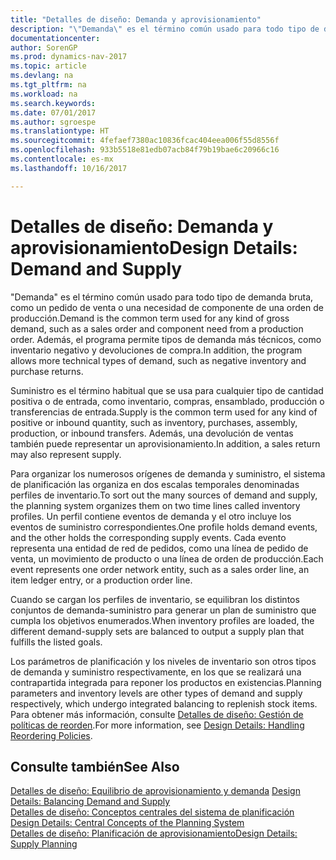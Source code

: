 ```yaml
---
title: "Detalles de diseño: Demanda y aprovisionamiento"
description: "\"Demanda\" es el término común usado para todo tipo de demanda bruta, como un pedido de venta o una necesidad de componente de una orden de producción. Además, el programa permite tipos de demanda más técnicos, como inventario negativo y devoluciones de compra."
documentationcenter: 
author: SorenGP
ms.prod: dynamics-nav-2017
ms.topic: article
ms.devlang: na
ms.tgt_pltfrm: na
ms.workload: na
ms.search.keywords: 
ms.date: 07/01/2017
ms.author: sgroespe
ms.translationtype: HT
ms.sourcegitcommit: 4fefaef7380ac10836fcac404eea006f55d8556f
ms.openlocfilehash: 933b5518e81edb07acb84f79b19bae6c20966c16
ms.contentlocale: es-mx
ms.lasthandoff: 10/16/2017

---
```

# <a name="design-details-demand-and-supply"></a><span data-ttu-id="f88f6-104">Detalles de diseño: Demanda y aprovisionamiento</span><span class="sxs-lookup"><span data-stu-id="f88f6-104">Design Details: Demand and Supply</span></span>
<span data-ttu-id="f88f6-105">"Demanda" es el término común usado para todo tipo de demanda bruta, como un pedido de venta o una necesidad de componente de una orden de producción.</span><span class="sxs-lookup"><span data-stu-id="f88f6-105">Demand is the common term used for any kind of gross demand, such as a sales order and component need from a production order.</span></span> <span data-ttu-id="f88f6-106">Además, el programa permite tipos de demanda más técnicos, como inventario negativo y devoluciones de compra.</span><span class="sxs-lookup"><span data-stu-id="f88f6-106">In addition, the program allows more technical types of demand, such as negative inventory and purchase returns.</span></span>  
  
 <span data-ttu-id="f88f6-107">Suministro es el término habitual que se usa para cualquier tipo de cantidad positiva o de entrada, como inventario, compras, ensamblado, producción o transferencias de entrada.</span><span class="sxs-lookup"><span data-stu-id="f88f6-107">Supply is the common term used for any kind of positive or inbound quantity, such as inventory, purchases, assembly, production, or inbound transfers.</span></span> <span data-ttu-id="f88f6-108">Además, una devolución de ventas también puede representar un aprovisionamiento.</span><span class="sxs-lookup"><span data-stu-id="f88f6-108">In addition, a sales return may also represent supply.</span></span>  
  
 <span data-ttu-id="f88f6-109">Para organizar los numerosos orígenes de demanda y suministro, el sistema de planificación las organiza en dos escalas temporales denominadas perfiles de inventario.</span><span class="sxs-lookup"><span data-stu-id="f88f6-109">To sort out the many sources of demand and supply, the planning system organizes them on two time lines called inventory profiles.</span></span> <span data-ttu-id="f88f6-110">Un perfil contiene eventos de demanda y el otro incluye los eventos de suministro correspondientes.</span><span class="sxs-lookup"><span data-stu-id="f88f6-110">One profile holds demand events, and the other holds the corresponding supply events.</span></span> <span data-ttu-id="f88f6-111">Cada evento representa una entidad de red de pedidos, como una línea de pedido de venta, un movimiento de producto o una línea de orden de producción.</span><span class="sxs-lookup"><span data-stu-id="f88f6-111">Each event represents one order network entity, such as a sales order line, an item ledger entry, or a production order line.</span></span>  
  
 <span data-ttu-id="f88f6-112">Cuando se cargan los perfiles de inventario, se equilibran los distintos conjuntos de demanda-suministro para generar un plan de suministro que cumpla los objetivos enumerados.</span><span class="sxs-lookup"><span data-stu-id="f88f6-112">When inventory profiles are loaded, the different demand-supply sets are balanced to output a supply plan that fulfills the listed goals.</span></span>  
  
 <span data-ttu-id="f88f6-113">Los parámetros de planificación y los niveles de inventario son otros tipos de demanda y suministro respectivamente, en los que se realizará una contrapartida integrada para reponer los productos en existencias.</span><span class="sxs-lookup"><span data-stu-id="f88f6-113">Planning parameters and inventory levels are other types of demand and supply respectively, which undergo integrated balancing to replenish stock items.</span></span> <span data-ttu-id="f88f6-114">Para obtener más información, consulte [Detalles de diseño: Gestión de políticas de reorden](design-details-handling-reordering-policies.md).</span><span class="sxs-lookup"><span data-stu-id="f88f6-114">For more information, see [Design Details: Handling Reordering Policies](design-details-handling-reordering-policies.md).</span></span>  
  
## <a name="see-also"></a><span data-ttu-id="f88f6-115">Consulte también</span><span class="sxs-lookup"><span data-stu-id="f88f6-115">See Also</span></span>  
 <span data-ttu-id="f88f6-116">[Detalles de diseño: Equilibrio de aprovisionamiento y demanda](design-details-balancing-demand-and-supply.md) </span><span class="sxs-lookup"><span data-stu-id="f88f6-116">[Design Details: Balancing Demand and Supply](design-details-balancing-demand-and-supply.md) </span></span>  
 <span data-ttu-id="f88f6-117">[Detalles de diseño: Conceptos centrales del sistema de planificación](design-details-central-concepts-of-the-planning-system.md) </span><span class="sxs-lookup"><span data-stu-id="f88f6-117">[Design Details: Central Concepts of the Planning System](design-details-central-concepts-of-the-planning-system.md) </span></span>  
 [<span data-ttu-id="f88f6-118">Detalles de diseño: Planificación de aprovisionamiento</span><span class="sxs-lookup"><span data-stu-id="f88f6-118">Design Details: Supply Planning</span></span>](design-details-supply-planning.md)
